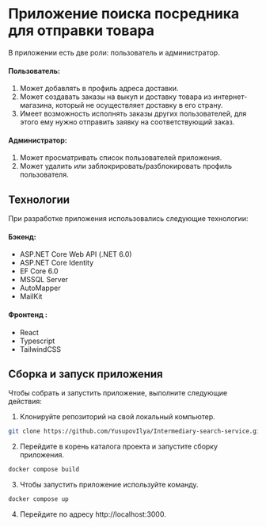 # Приложение поиска посредника для отправки товара

В приложении есть две роли: пользователь и администратор.

#### Пользователь:
1) Может добавлять в профиль адреса доставки.
1) Может создавать заказы на выкуп и доставку товара из интернет-магазина, который не осуществляет доставку в его страну.
1) Имеет возможность исполнять заказы других пользователей, для этого ему нужно отправить заявку на соответствующий заказ.

#### Администратор:
1) Может просматривать список пользователей приложения.
1) Может удалить или заблокрировать/разблокировать профиль пользователя.

## Технологии

При разработке приложения использовались следующие технологии:

#### Бэкенд:
- ASP.NET Core Web API (.NET 6.0)
- ASP.NET Core Identity
- EF Core 6.0
- MSSQL Server
- AutoMapper
- MailKit

#### Фронтенд :
- React
- Typescript
- TailwindCSS


## Сборка и запуск приложения
Чтобы собрать и запустить приложение, выполните следующие действия:

1. Клонируйте репозиторий на свой локальный компьютер.
```bash
git clone https://github.com/YusupovIlya/Intermediary-search-service.git
```
2. Перейдите в корень каталога проекта и запустите сборку приложения.
```bash
docker compose build
```
3. Чтобы запустить приложение используйте команду.
```bash
docker compose up
```
4. Перейдите по адресу http://localhost:3000.